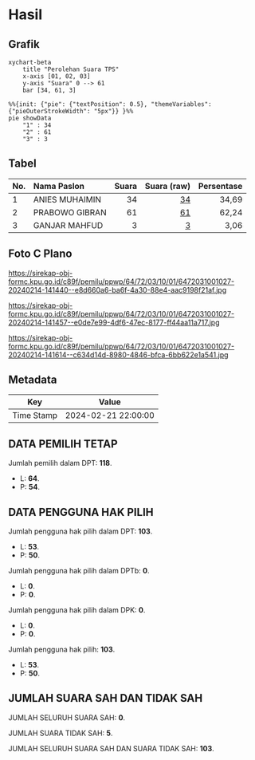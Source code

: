 # Hasil

## Grafik

```mermaid
xychart-beta
    title "Perolehan Suara TPS"
    x-axis [01, 02, 03]
    y-axis "Suara" 0 --> 61
    bar [34, 61, 3]
```

```mermaid
%%{init: {"pie": {"textPosition": 0.5}, "themeVariables": {"pieOuterStrokeWidth": "5px"}} }%%
pie showData
    "1" : 34
    "2" : 61
    "3" : 3
```

## Tabel

| No. | Nama Paslon    | Suara | Suara (raw) | Persentase |
|:--- |:-------------- | -----:| -----------:| ----------:|
| 1   | ANIES MUHAIMIN | 34    | [34][p-1]   | 34,69      |
| 2   | PRABOWO GIBRAN | 61    | [61][p-2]   | 62,24      |
| 3   | GANJAR MAHFUD  | 3     | [3][p-3]    | 3,06       |


[p-1]: https://github.com/gigit-pemilu/pemilu-2024-64-kalimantan-timur/blob/main/pilpres/hitung-suara/sub/64-kalimantan-timur/sub/72-kota-samarinda/sub/03-samarinda-ulu/sub/1001-teluk-lerong-ilir/sub/027-tps/sub/paslon-1.txt
[p-2]: https://github.com/gigit-pemilu/pemilu-2024-64-kalimantan-timur/blob/main/pilpres/hitung-suara/sub/64-kalimantan-timur/sub/72-kota-samarinda/sub/03-samarinda-ulu/sub/1001-teluk-lerong-ilir/sub/027-tps/sub/paslon-2.txt
[p-3]: https://github.com/gigit-pemilu/pemilu-2024-64-kalimantan-timur/blob/main/pilpres/hitung-suara/sub/64-kalimantan-timur/sub/72-kota-samarinda/sub/03-samarinda-ulu/sub/1001-teluk-lerong-ilir/sub/027-tps/sub/paslon-3.txt

## Foto C Plano

https://sirekap-obj-formc.kpu.go.id/c89f/pemilu/ppwp/64/72/03/10/01/6472031001027-20240214-141440--e8d660a6-ba6f-4a30-88e4-aac9198f21af.jpg

https://sirekap-obj-formc.kpu.go.id/c89f/pemilu/ppwp/64/72/03/10/01/6472031001027-20240214-141457--e0de7e99-4df6-47ec-8177-ff44aa11a717.jpg

https://sirekap-obj-formc.kpu.go.id/c89f/pemilu/ppwp/64/72/03/10/01/6472031001027-20240214-141614--c634d14d-8980-4846-bfca-6bb622e1a541.jpg


## Metadata

| Key        | Value               |
| ---------- | ------------------- |
| Time Stamp | 2024-02-21 22:00:00 |


## DATA PEMILIH TETAP

Jumlah pemilih dalam DPT: **118**.
 * L: **64**.
 * P: **54**.

## DATA PENGGUNA HAK PILIH

Jumlah pengguna hak pilih dalam DPT: **103**.
 * L: **53**.
 * P: **50**.

Jumlah pengguna hak pilih dalam DPTb: **0**.
 * L: **0**.
 * P: **0**.

Jumlah pengguna hak pilih dalam DPK: **0**.
 * L: **0**.
 * P: **0**.

Jumlah pengguna hak pilih: **103**.
 * L: **53**.
 * P: **50**.

## JUMLAH SUARA SAH DAN TIDAK SAH

JUMLAH SELURUH SUARA SAH: **0**.

JUMLAH SUARA TIDAK SAH: **5**.

JUMLAH SELURUH SUARA SAH DAN SUARA TIDAK SAH: **103**.


